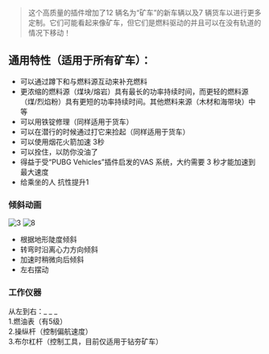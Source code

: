 > 这个高质量的插件增加了12 辆名为“矿车”的新车辆以及7 辆货车以进行更多定制。它们可能看起来像矿车，但它们是燃料驱动的并且可以在没有轨道的情况下移动！
## 通用特性（适用于所有矿车）：
- 可以通过蹲下和与燃料源互动来补充燃料
- 更浓缩的燃料源（煤块/熔岩）具有最长的功率持续时间，而更轻的燃料源（煤/烈焰粉）具有更短的功率持续时间。其他燃料来源（木材和海带块）中等
- 可以用铁锭修理（同样适用于货车）
- 可以在潜行的时候通过打它来捡起（同样适用于货车）
- 可以使用烟花火箭加速 3秒
- 可以拴住，以防你没油了
- 得益于受“PUBG Vehicles”插件启发的VAS 系统，大约需要 3 秒才能加速到最大速度
- 给乘坐的人 抗性提升1
### 倾斜动画
![3](../image/3.gif)
![8](../image/8.gif)
- 根据地形陡度倾斜
- 转弯时沿离心力方向倾斜
- 加速时稍微向后倾斜
- 左右摆动
### 工作仪器
从左到右：_ _ _  
1.燃油表（有5级）  
2.操纵杆（控制偏航速度）  
3.布尔杠杆（控制工具，目前仅适用于钻夯矿车）